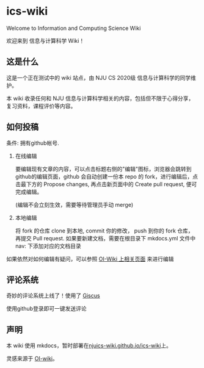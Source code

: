 # ics-wiki

Welcome to Information and Computing Science Wiki

欢迎来到 信息与计算科学 Wiki！

## 这是什么

这是一个正在测试中的 wiki 站点，由 NJU CS 2020级 信息与计算科学的同学维护。

本 wiki 收录任何和 NJU 信息与计算科学相关的内容，包括但不限于心得分享，复习资料，课程评价等内容。

## 如何投稿

条件: 拥有github帐号.

1. 在线编辑
    
    要编辑现有文章的内容，可以点击标题右侧的"编辑"图标，浏览器会跳转到github的编辑页面，github 会自动创建一份本 repo 的 fork，进行编辑后，点击最下方的 Propose changes, 再点击新页面中的 Create pull request, 便可完成编辑。

    (编辑不会立刻生效，需要等待管理员手动 merge) 
    
2. 本地编辑

    将 fork 的仓库 clone 到本地, commit 你的修改， push 到你的 fork 仓库， 再提交 Pull request.
    如果要新建文档，需要在根目录下 mkdocs.yml 文件中 nav: 下添加对应的文档目录

如果依然对如何编辑有疑问，可以参照 [OI-Wiki 上相关页面](https://oi-wiki.org/intro/htc) 来进行编辑

## 评论系统

奇妙的评论系统上线了！使用了 [Giscus](https://giscus.app/zh-CN)

使用github登录即可一键发送评论

## 声明

本 wiki 使用 mkdocs，暂时部署在[njuics-wiki.github.io/ics-wiki](https://njuics-wiki.github.io/ics-wiki)上。

灵感来源于 [OI-wiki](https://github.com/OI-wiki/OI-wiki)。


